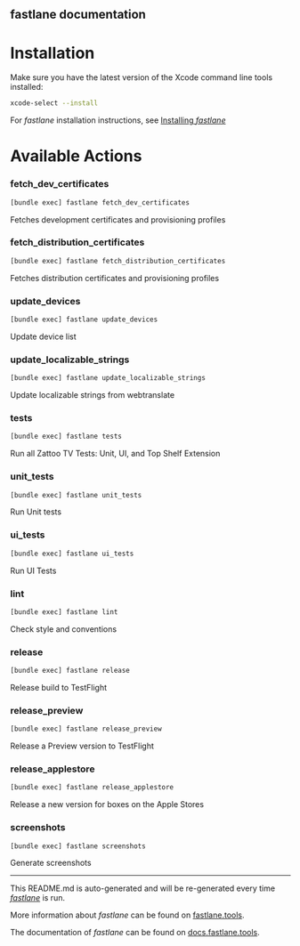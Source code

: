 fastlane documentation
----

# Installation

Make sure you have the latest version of the Xcode command line tools installed:

```sh
xcode-select --install
```

For _fastlane_ installation instructions, see [Installing _fastlane_](https://docs.fastlane.tools/#installing-fastlane)

# Available Actions

### fetch_dev_certificates

```sh
[bundle exec] fastlane fetch_dev_certificates
```

Fetches development certificates and provisioning profiles

### fetch_distribution_certificates

```sh
[bundle exec] fastlane fetch_distribution_certificates
```

Fetches distribution certificates and provisioning profiles

### update_devices

```sh
[bundle exec] fastlane update_devices
```

Update device list

### update_localizable_strings

```sh
[bundle exec] fastlane update_localizable_strings
```

Update localizable strings from webtranslate

### tests

```sh
[bundle exec] fastlane tests
```

Run all Zattoo TV Tests: Unit, UI, and Top Shelf Extension

### unit_tests

```sh
[bundle exec] fastlane unit_tests
```

Run Unit tests

### ui_tests

```sh
[bundle exec] fastlane ui_tests
```

Run UI Tests

### lint

```sh
[bundle exec] fastlane lint
```

Check style and conventions

### release

```sh
[bundle exec] fastlane release
```

Release build to TestFlight

### release_preview

```sh
[bundle exec] fastlane release_preview
```

Release a Preview version to TestFlight

### release_applestore

```sh
[bundle exec] fastlane release_applestore
```

Release a new version for boxes on the Apple Stores

### screenshots

```sh
[bundle exec] fastlane screenshots
```

Generate screenshots

----

This README.md is auto-generated and will be re-generated every time [_fastlane_](https://fastlane.tools) is run.

More information about _fastlane_ can be found on [fastlane.tools](https://fastlane.tools).

The documentation of _fastlane_ can be found on [docs.fastlane.tools](https://docs.fastlane.tools).
